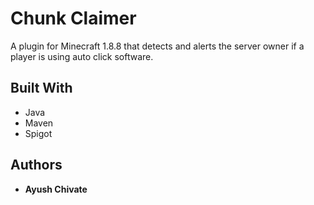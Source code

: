 # Chunk Claimer

A plugin for Minecraft 1.8.8 that detects and alerts the server owner if a player is using auto click software.

## Built With

* Java
* Maven
* Spigot

## Authors

* **Ayush Chivate**
